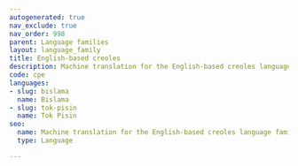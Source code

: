 ```yaml
---
autogenerated: true
nav_exclude: true
nav_order: 998
parent: Language families
layout: language_family
title: English-based creoles
description: Machine translation for the English-based creoles language family
code: cpe
languages:
- slug: bislama
  name: Bislama
- slug: tok-pisin
  name: Tok Pisin
seo:
  name: Machine translation for the English-based creoles language family
  type: Language

---
```


